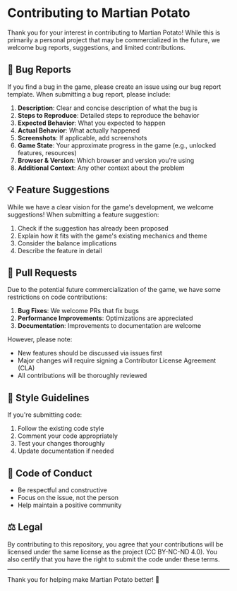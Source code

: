 # Contributing to Martian Potato

Thank you for your interest in contributing to Martian Potato! While this is primarily a personal project that may be commercialized in the future, we welcome bug reports, suggestions, and limited contributions.

## 🐛 Bug Reports

If you find a bug in the game, please create an issue using our bug report template. When submitting a bug report, please include:

1. **Description**: Clear and concise description of what the bug is
2. **Steps to Reproduce**: Detailed steps to reproduce the behavior
3. **Expected Behavior**: What you expected to happen
4. **Actual Behavior**: What actually happened
5. **Screenshots**: If applicable, add screenshots
6. **Game State**: Your approximate progress in the game (e.g., unlocked features, resources)
7. **Browser & Version**: Which browser and version you're using
8. **Additional Context**: Any other context about the problem

## 💡 Feature Suggestions

While we have a clear vision for the game's development, we welcome suggestions! When submitting a feature suggestion:

1. Check if the suggestion has already been proposed
2. Explain how it fits with the game's existing mechanics and theme
3. Consider the balance implications
4. Describe the feature in detail

## 🔧 Pull Requests

Due to the potential future commercialization of the game, we have some restrictions on code contributions:

1. **Bug Fixes**: We welcome PRs that fix bugs
2. **Performance Improvements**: Optimizations are appreciated
3. **Documentation**: Improvements to documentation are welcome

However, please note:
- New features should be discussed via issues first
- Major changes will require signing a Contributor License Agreement (CLA)
- All contributions will be thoroughly reviewed

## 📝 Style Guidelines

If you're submitting code:

1. Follow the existing code style
2. Comment your code appropriately
3. Test your changes thoroughly
4. Update documentation if needed

## 🤝 Code of Conduct

- Be respectful and constructive
- Focus on the issue, not the person
- Help maintain a positive community

## ⚖️ Legal

By contributing to this repository, you agree that your contributions will be licensed under the same license as the project (CC BY-NC-ND 4.0). You also certify that you have the right to submit the code under these terms.

---

Thank you for helping make Martian Potato better! 🥔 